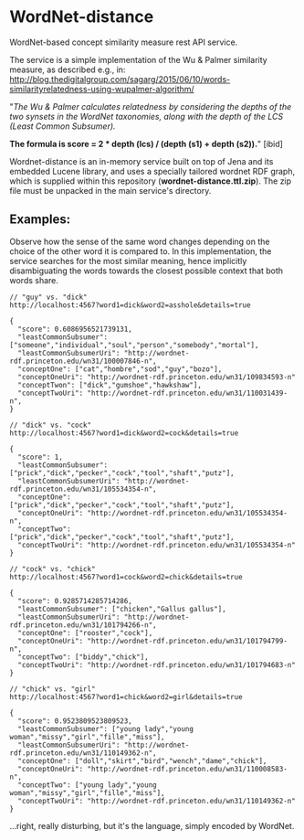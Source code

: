 # WordNet-distance
WordNet-based concept similarity measure rest API service.

The service is a simple implementation of the Wu & Palmer similarity measure, as described e.g., in: 
http://blog.thedigitalgroup.com/sagarg/2015/06/10/words-similarityrelatedness-using-wupalmer-algorithm/

"*The Wu & Palmer calculates relatedness by considering the depths of the two synsets in the WordNet taxonomies, along with the depth of the LCS (Least Common Subsumer).*

**The formula is score = 2 * depth (lcs) / (depth (s1) + depth (s2)).**"
[ibid]

Wordnet-distance is an in-memory service built on top of Jena and its embedded Lucene library, and uses a specially tailored wordnet RDF graph, which is supplied within this repository (**wordnet-distance.ttl.zip**). The zip file must be unpacked in the main service's directory. 

Examples:
------------------------------

Observe how the sense of the same word changes depending on the choice of the other word it is compared to. In this implementation, the service searches for the most similar meaning, hence implicitly disambiguating the words towards the closest possible context that both words share.

```
// "guy" vs. "dick"
http://localhost:4567?word1=dick&word2=asshole&details=true

{
  "score": 0.6086956521739131,
  "leastCommonSubsumer": ["someone","individual","soul","person","somebody","mortal"],
  "leastCommonSubsumerUri": "http://wordnet-rdf.princeton.edu/wn31/100007846-n",
  "conceptOne": ["cat","hombre","sod","guy","bozo"],
  "conceptOneUri": "http://wordnet-rdf.princeton.edu/wn31/109834593-n"
  "conceptTwon": ["dick","gumshoe","hawkshaw"],
  "conceptTwoUri": "http://wordnet-rdf.princeton.edu/wn31/110031439-n",
}

// "dick" vs. "cock"
http://localhost:4567?word1=dick&word2=cock&details=true

{
  "score": 1,
  "leastCommonSubsumer": ["prick","dick","pecker","cock","tool","shaft","putz"],
  "leastCommonSubsumerUri": "http://wordnet-rdf.princeton.edu/wn31/105534354-n",
  "conceptOne": ["prick","dick","pecker","cock","tool","shaft","putz"],
  "conceptOneUri": "http://wordnet-rdf.princeton.edu/wn31/105534354-n",
  "conceptTwo": ["prick","dick","pecker","cock","tool","shaft","putz"],
  "conceptTwoUri": "http://wordnet-rdf.princeton.edu/wn31/105534354-n"
}

// "cock" vs. "chick"
http://localhost:4567?word1=cock&word2=chick&details=true

{
  "score": 0.9285714285714286,
  "leastCommonSubsumer": ["chicken","Gallus gallus"],
  "leastCommonSubsumerUri": "http://wordnet-rdf.princeton.edu/wn31/101794266-n",
  "conceptOne": ["rooster","cock"],
  "conceptOneUri": "http://wordnet-rdf.princeton.edu/wn31/101794799-n",
  "conceptTwo": ["biddy","chick"],
  "conceptTwoUri": "http://wordnet-rdf.princeton.edu/wn31/101794683-n"
}

// "chick" vs. "girl"
http://localhost:4567?word1=chick&word2=girl&details=true

{
  "score": 0.9523809523809523,
  "leastCommonSubsumer": ["young lady","young woman","missy","girl","fille","miss"],
  "leastCommonSubsumerUri": "http://wordnet-rdf.princeton.edu/wn31/110149362-n",
  "conceptOne": ["doll","skirt","bird","wench","dame","chick"],
  "conceptOneUri": "http://wordnet-rdf.princeton.edu/wn31/110008583-n",
  "conceptTwo": ["young lady","young woman","missy","girl","fille","miss"],
  "conceptTwoUri": "http://wordnet-rdf.princeton.edu/wn31/110149362-n"
}
```
...right, really disturbing, but it's the language, simply encoded by WordNet. 

